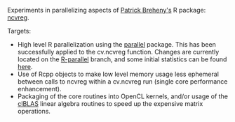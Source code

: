 Experiments in parallelizing aspects of [Patrick Breheny's](https://github.com/pbreheny) R package: [ncvreg](https://github.com/pbreheny/ncvreg).


Targets:
* High level R parallelization using the [parallel](https://stat.ethz.ch/R-manual/R-devel/library/parallel/doc/parallel.pdf) package. This has been successfully applied to the cv.ncvreg function. Changes are currently located on the [R-parallel](https://github.com/grantbrown/ncvreg/tree/R-parallel) branch, and some initial statistics can be found [here](http://grantbrown.github.io/ncvreg/Reports/RParallalReport/RparallelReport.html).
* Use of Rcpp objects to make low level memory usage less ephemeral between calls to ncvreg within a cv.ncvreg run (single core performance enhancement).  
* Packaging of the core routines into OpenCL kernels, and/or usage of the [clBLAS](https://github.com/clMathLibraries/clBLAS) linear algebra routines to speed up the expensive matrix operations.  
